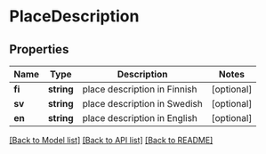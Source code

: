 # PlaceDescription

## Properties
Name | Type | Description | Notes
------------ | ------------- | ------------- | -------------
**fi** | **string** | place description in Finnish | [optional] 
**sv** | **string** | place description in Swedish | [optional] 
**en** | **string** | place description in English | [optional] 

[[Back to Model list]](../README.md#documentation-for-models) [[Back to API list]](../README.md#documentation-for-api-endpoints) [[Back to README]](../README.md)


